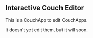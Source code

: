 ## Interactive Couch Editor

This is a CouchApp to edit CouchApps.

It doesn't yet edit them, but it will soon.